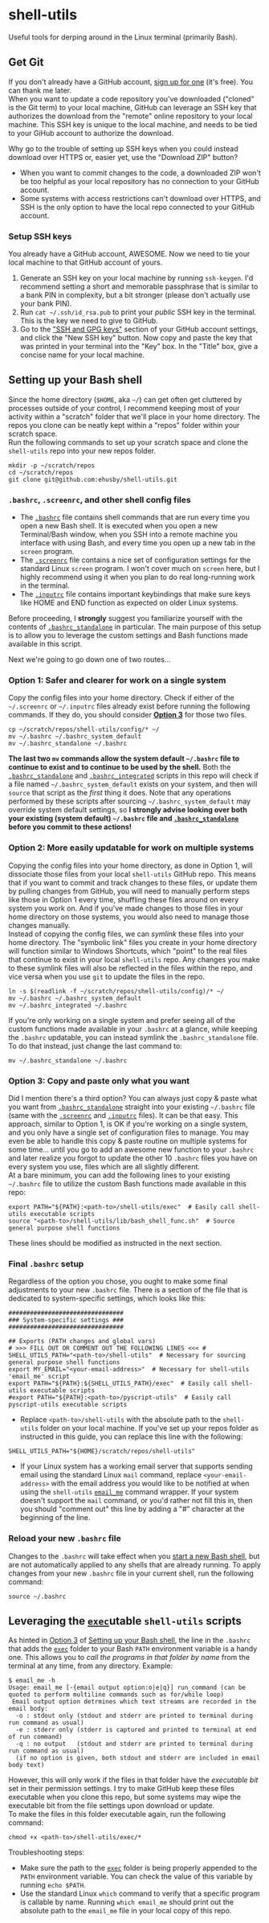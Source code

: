# shell-utils
Useful tools for derping around in the Linux terminal (primarily Bash).


## Get Git
If you don't already have a GitHub account, [sign up for one](https://github.com/join) (it's free). You can thank me later.
<br>
When you want to update a code repository you've downloaded ("cloned" is the Git term) to your local machine, GitHub can leverage an SSH key that authorizes the download from the "remote" online repository to your local machine. This SSH key is unique to the local machine, and needs to be tied to your GiHub account to authorize the download.

Why go to the trouble of setting up SSH keys when you could instead download over HTTPS or, easier yet, use the "Download ZIP" button?
- When you want to commit changes to the code, a downloaded ZIP won't be too helpful as your local repository has no connection to your GitHub account.
- Some systems with access restrictions can't download over HTTPS, and SSH is the only option to have the local repo connected to your GitHub account.

### Setup SSH keys
You already have a GitHub account, AWESOME. Now we need to tie your local machine to that GitHub account of yours.
1. Generate an SSH key on your local machine by running `ssh-keygen`. I'd recommend setting a short and memorable passphrase that is similar to a bank PIN in complexity, but a bit stronger (please don't actually use your bank PIN).
2. Run `cat ~/.ssh/id_rsa.pub` to print your *public* SSH key in the terminal. This is the key we need to give to GitHub.
3. Go to the ["SSH and GPG keys"](https://github.com/settings/keys) section of your GitHub account settings, and click the "New SSH key" button. Now copy and paste the key that was printed in your terminal into the "Key" box. In the "Title" box, give a concise name for your local machine.


## <a name="shell_config"></a>Setting up your Bash shell

Since the home directory (`$HOME`, aka `~/`) can get often get cluttered by processes outside of your control, I recommend keeping most of your activity within a "scratch" folder that we'll place in your home directory. The repos you clone can be neatly kept within a "repos" folder within your scratch space.
<br>
Run the following commands to set up your scratch space and clone the `shell-utils` repo into your new repos folder.
```
mkdir -p ~/scratch/repos
cd ~/scratch/repos
git clone git@github.com:ehusby/shell-utils.git
```


### <a name="shell_config_files"></a>`.bashrc`, `.screenrc`,  and other shell config files
- The [`.bashrc`](./config/.bashrc_standalone) file contains shell commands that are run every time you open a new Bash shell. It is executed when you open a new Terminal/Bash window, when you SSH into a remote machine you interface with using Bash, and every time you open up a new tab in the `screen` program.
- The [`.screenrc`](./config/.screenrc) file contains a nice set of configuration settings for the standard Linux `screen` program. I won't cover much on `screen` here, but I highly recommend using it when you plan to do real long-running work in the terminal.
- The [`.inputrc`](./config/.inputrc) file contains important keybindings that make sure keys like HOME and END function as expected on older Linux systems.

Before proceeding, I **strongly** suggest you familiarize yourself with the contents of [`.bashrc_standalone`](./config/.bashrc_standalone) in particular. The main purpose of this setup is to allow you to leverage the custom settings and Bash functions made available in this script.

Next we're going to go down one of two routes...


### Option 1: Safer and clearer for work on a single system
Copy the config files into your home directory. Check if either of the `~/.screenrc` or `~/.inputrc` files already exist before running the following commands. If they do, you should consider [**Option 3**](#shell_config_opt3) for those two files.
```
cp ~/scratch/repos/shell-utils/config/* ~/
mv ~/.bashrc ~/.bashrc_system_default
mv ~/.bashrc_standalone ~/.bashrc
```
**The last two `mv` commands allow the system default `~/.bashrc` file to continue to exist and to continue to be used by the shell.** Both the [`.bashrc_standalone`](./config/.bashrc_standalone) and [`.bashrc_integrated`](./config/.bashrc_integrated) scripts in this repo will check if a file named `~/.bashrc_system_default` exists on your system, and then will `source` that script as the _first_ thing it does. Note that any operations performed by these scripts after sourcing `~/.bashrc_system_default` may override system default settings, so **I strongly advise looking over both your existing (system default) `~/.bashrc` file and [`.bashrc_standalone`](./config/.bashrc_standalone) before you commit to these actions!**


### Option 2: More easily updatable for work on multiple systems
Copying the config files into your home directory, as done in Option 1, will dissociate those files from your local `shell-utils` GitHub repo. This means that if you want to commit and track changes to these files, or update them by pulling changes from GitHub, you will need to manually perform steps like those in Option 1 every time, shuffling these files around on every system you work on. And if you've made changes to those files in your home directory on those systems, you would also need to manage those changes manually.
<br>
Instead of copying the config files, we can _symlink_ these files into your home directory. The "symbolic link" files you create in your home directory will function similar to Windows Shortcuts, which "point" to the real files that continue to exist in your local `shell-utils` repo. Any changes you make to these symlink files will also be reflected in the files within the repo, and vice versa when you use `git` to update the files in the repo.
```
ln -s $(readlink -f ~/scratch/repos/shell-utils/config)/* ~/
mv ~/.bashrc ~/.bashrc_system_default
mv ~/.bashrc_integrated ~/.bashrc
```
If you're only working on a single system and prefer seeing all of the custom functions made available in your `.bashrc` at a glance, while keeping the `.bashrc` updatable, you can instead symlink the `.bashrc_standalone` file. To do that instead, just change the last command to:
```
mv ~/.bashrc_standalone ~/.bashrc
```

### <a name="shell_config_opt3"></a>Option 3: Copy and paste only what you want
Did I mention there's a third option? You can always just copy & paste what you want from [`.bashrc_standalone`](./config/.bashrc_standalone) straight into your existing `~/.bashrc` file (same with the [`.screenrc`](./config/.screenrc) and [`.inputrc`](./config/.inputrc) files). It can be that easy. This approach, similar to Option 1, is OK if you're working on a single system, and you only have a single set of configuration files to manage. You may even be able to handle this copy & paste routine on multiple systems for some time... until you go to add an awesome new function to your `.bashrc` and later realize you forgot to update the other 10 `.bashrc` files you have on every system you use, files which are all slightly different.
<br>
At a bare minimum, you can add the following lines to your existing `~/.bashrc` file to utilize the custom Bash functions made available in this repo:
```
export PATH="${PATH}:<path-to>/shell-utils/exec"  # Easily call shell-utils executable scripts
source "<path-to>/shell-utils/lib/bash_shell_func.sh"  # Source general purpose shell functions
```
These lines should be modified as instructed in the next section.


### Final `.bashrc` setup
Regardless of the option you chose, you ought to make some final adjustments to your new `.bashrc` file.
There is a section of the file that is dedicated to system-specific settings, which looks like this:
```
################################
### System-specific settings ###
################################

## Exports (PATH changes and global vars)
# >>> FILL OUT OR COMMENT OUT THE FOLLOWING LINES <<< #
SHELL_UTILS_PATH="<path-to>/shell-utils"  # Necessary for sourcing general purpose shell functions
export MY_EMAIL="<your-email-address>"  # Necessary for shell-utils 'email_me' script
export PATH="${PATH}:${SHELL_UTILS_PATH}/exec"  # Easily call shell-utils executable scripts
#export PATH="${PATH}:<path-to>/pyscript-utils"  # Easily call pyscript-utils executable scripts
```
- Replace `<path-to>/shell-utils` with the absolute path to the `shell-utils` folder on your local machine. If you've set up your repos folder as instructed in this guide, you can replace this line with the following:
```
SHELL_UTILS_PATH="${HOME}/scratch/repos/shell-utils"
```
- If your Linux system has a working email server that supports sending email using the standard Linux `mail` command, replace `<your-email-address>` with the email address you would like to be notified at when using the `shell-utils` [`email_me`](./exec/email_me) command wrapper. If your system doesn't support the `mail` command, or you'd rather not fill this in, then you should "comment out" this line by adding a "#" character at the beginning of the line.

### Reload your new `.bashrc` file
Changes to the `.bashrc` will take effect when you [start a new Bash shell](#shell_config_files), but are not automatically applied to any shells that are already running. To apply changes from your new `.bashrc` file in your current shell, run the following command:
```
source ~/.bashrc
```


## Leveraging the [`exec`](./exec)utable `shell-utils` scripts

As hinted in [Option 3](#shell_config_opt3) of [Setting up your Bash shell](#shell_config), the line in the `.bashrc` that adds the [`exec`](./exec) folder to your Bash `PATH` environment variable is a handy one. This allows you to _call the programs in that folder by name_ from the terminal at any time, from any directory. Example:
```
$ email_me -h
Usage: email_me [-{email output option:o|e|q}] run_command (can be quoted to perform multiline commands such as for/while loop)
 Email output option detrmines which text streams are recorded in the email body:
  -o : stdout only (stdout and stderr are printed to terminal during run command as usual)
  -e : stderr only (stderr is captured and printed to terminal at end of run command)
  -q : no output   (stdout and stderr are printed to terminal during run command as usual)
  (if no option is given, both stdout and stderr are included in email body text)
```
However, this will only work if the files in that folder have the _executable bit_ set in their permission settings. I try to make GitHub keep these files executable when you clone this repo, but some systems may wipe the executable bit from the file settings upon download or update.
<br>
To make the files in this folder executable again, run the following command:
```
chmod +x <path-to>/shell-utils/exec/*
```
Troubleshooting steps:
- Make sure the path to the [`exec`](./exec) folder is being properly appended to the `PATH` environment variable. You can check the value of this variable by running `echo $PATH`.
- Use the standard Linux `which` command to verify that a specific program is callable by name. Running `which email_me` should print out the absolute path to the `email_me` file in your local copy of this repo.
